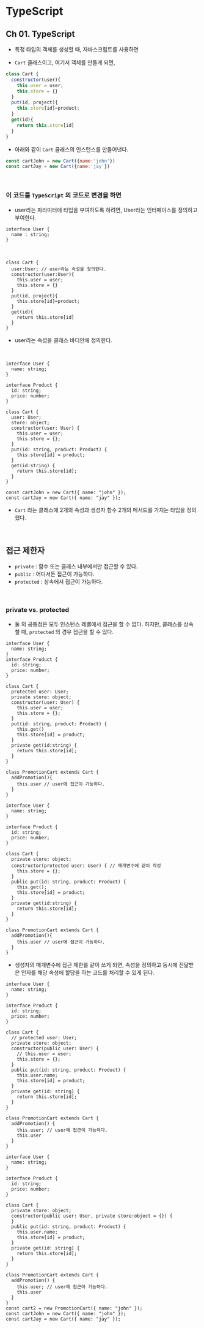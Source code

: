 # TypeScript

## Ch 01. TypeScript

- 특정 타입의 객체를 생성할 때, 자바스크립트를 사용하면

- `Cart` 클래스이고, 여기서 객체를 만들게 되면, 

```js
class Cart {
  constructor(user){
    this.user = user;
    this.store = {}
  }
  put(id, project){
    this.store[id]=product;
  }
  get(id){
    return this.store[id]
  }
}
```

- 아래와 같이 `Cart` 클래스의 인스턴스를 만들어낸다.

```js
const cartJohn = new Cart({name:'john'})
const cartJay = new Cart({name:'jay'})
```

<br/>

### 이 코드를 `TypeScript` 의 코드로 변경을 하면

- user라는 파라미터에 타입을 부여하도록 하려면, User라는 인터페이스를 정의하고 부여한다.

```tsx
interface User {
  name : string; 
}
```

<br/>

```tsx
class Cart {
  user:User; // user라는 속성을 정의한다.
  constructor(user:User){
    this.user = user;
    this.store = {}
  }
  put(id, project){
    this.store[id]=product;
  }
  get(id){
    return this.store[id]
  }
}

```

- user라는 속성을 클래스 바디안에 정의한다.

<br/>

```tsx
interface User {
  name: string;
}

interface Product {
  id: string;
  price: number;
}

class Cart {
  user: User;
  store: object;
  constructor(user: User) {
    this.user = user;
    this.store = {};
  }
  put(id: string, product: Product) {
    this.store[id] = product;
  }
  get(id:string) {
    return this.store[id];
  }
}

const cartJohn = new Cart({ name: "john" });
const cartJay = new Cart({ name: "jay" });

```

- `Cart` 라는 클래스에 2개의 속성과 생성자 함수 2개의 메서드를 가지는 타입을 정의했다.

<br/>

## 접근 제한자

- `private` : 함수 또는 클래스 내부에서만 접근할 수 있다.
- `public` : 어디서든 접근이 가능하다.
- `protected` : 상속에서 접근이 가능하다.

<br/>

### private vs. protected

- 둘 의 공통점은 모두 인스턴스 레벨에서 접근을 할 수 없다. 하지만, 클래스를 상속할 때, `protected` 의 경우 접근을 할 수 있다. 

```tsx
interface User {
  name: string;
}
interface Product {
  id: string;
  price: number;
}

class Cart {
  protected user: User;
  private store: object;
  constructor(user: User) {
    this.user = user;
    this.store = {};
  }
  put(id: string, product: Product) {
    this.get()
    this.store[id] = product;
  }
  private get(id:string) {
    return this.store[id];
  }
}

class PromotionCart extends Cart {
  addPromotion(){
    this.user // user에 접근이 가능하다.
  }
}
```





```tsx
interface User {
  name: string;
}

interface Product {
  id: string;
  price: number;
}

class Cart {
  private store: object;
  constructor(protected user: User) { // 매개변수에 같이 작성
    this.store = {};
  }
  public put(id: string, product: Product) {
    this.get();
    this.store[id] = product;
  }
  private get(id:string) {
    return this.store[id];
  }
}

class PromotionCart extends Cart {
  addPromotion(){
    this.user // user에 접근이 가능하다.
  }
}
```

- 생성자의 매개변수에 접근 제한를 같이 쓰게 되면, 속성을 정의하고 동시에 전닮받은 인자를 해당 속성에 할당을 하는 코드를 처리할 수 있게 된다. 

```tsx
interface User {
  name: string;
}

interface Product {
  id: string;
  price: number;
}

class Cart {
  // protected user: User;
  private store: object;
  constructor(public user: User) {
    // this.user = user;
    this.store = {};
  }
  public put(id: string, product: Product) {
    this.user.name; 
    this.store[id] = product;
  }
  private get(id: string) {
    return this.store[id];
  }
}

class PromotionCart extends Cart {
  addPromotion() {
    this.user; // user에 접근이 가능하다.
    this.user
  }
}
```





```tsx
interface User {
  name: string;
}

interface Product {
  id: string;
  price: number;
}

class Cart {
  private store: object;
  constructor(public user: User, private store:object = {}) {
  }
  public put(id: string, product: Product) {
    this.user.name;
    this.store[id] = product;
  }
  private get(id: string) {
    return this.store[id];
  }
}

class PromotionCart extends Cart {
  addPromotion() {
    this.user; // user에 접근이 가능하다.
    this.user
  }
}
const cart2 = new PromotionCart({ name: "john" });
const cartJohn = new Cart({ name: "john" });
const cartJay = new Cart({ name: "jay" });

```

